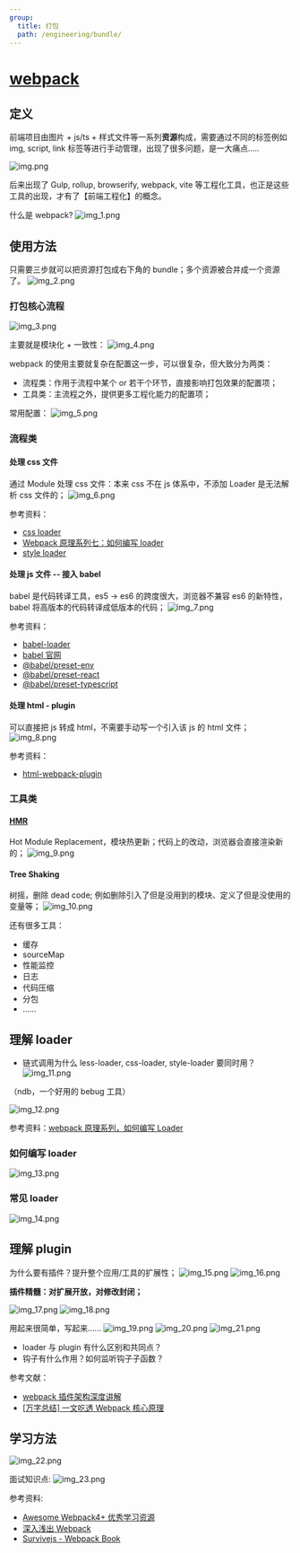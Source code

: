 ```yaml
---
group:
  title: 打包
  path: /engineering/bundle/
---
```


# [webpack](https://gitmind.cn/app/docs/m1foeg1o)

## 定义

前端项目由图片 + js/ts + 样式文件等一系列**资源**构成，需要通过不同的标签例如 img, script, link 标签等进行手动管理，出现了很多问题，是一大痛点.....

![img.png](./imgs/img.png)

后来出现了 Gulp, rollup, browserify, webpack, vite 等工程化工具，也正是这些工具的出现，才有了【前端工程化】的概念。

什么是 webpack? ![img_1.png](./imgs/img_1.png)

## 使用方法

只需要三步就可以把资源打包成右下角的 bundle；多个资源被合并成一个资源了。 ![img_2.png](./imgs/img_2.png)

### 打包核心流程

![img_3.png](./imgs/img_3.png)

主要就是模块化 + 一致性： ![img_4.png](./imgs/img_4.png)

webpack 的使用主要就复杂在配置这一步，可以很复杂，但大致分为两类：

- 流程类：作用于流程中某个 or 若干个环节，直接影响打包效果的配置项；
- 工具类：主流程之外，提供更多工程化能力的配置项；

常用配置： ![img_5.png](./imgs/img_5.png)

### 流程类

#### 处理 css 文件

通过 Module 处理 css 文件：本来 css 不在 js 体系中，不添加 Loader 是无法解析 css 文件的； ![img_6.png](./imgs/img_6.png)

参考资料：

- [css loader](https://github.com/webpack-contrib/css-loader)
- [Webpack 原理系列七：如何编写 loader](https://mp.weixin.qq.com/s/TPWcB4MfVrTgFtVxsShNFA)
- [style loader](https://webpack.js.org/loaders/style-loader/)

#### 处理 js 文件 -- 接入 babel

babel 是代码转译工具，es5 -> es6 的跨度很大，浏览器不兼容 es6 的新特性，babel 将高版本的代码转译成低版本的代码； ![img_7.png](./imgs/img_7.png)

参考资料：

- [babel-loader](https://webpack.js.org/loaders/babel-loader/)
- [babel 官网](https://babeljs.io/)
- [@babel/preset-env](https://babeljs.io/docs/babel-preset-env)
- [@babel/preset-react](https://babeljs.io/docs/babel-preset-react)
- [@babel/preset-typescript](https://babeljs.io/docs/babel-preset-typescript)

#### 处理 html - plugin

可以直接把 js 转成 html，不需要手动写一个引入该 js 的 html 文件； ![img_8.png](./imgs/img_8.png)

参考资料：

- [html-webpack-plugin](https://webpack.js.org/plugins/html-webpack-plugin/)

### 工具类

#### [HMR](https://mp.weixin.qq.com/s/cbYMpuc4hnV9NA4VfqJLvg)

Hot Module Replacement，模块热更新；代码上的改动，浏览器会直接渲染新的； ![img_9.png](./imgs/img_9.png)

#### Tree Shaking

树摇，删除 dead code; 例如删除引入了但是没用到的模块、定义了但是没使用的变量等； ![img_10.png](./imgs/img_10.png)

还有很多工具：

- 缓存
- sourceMap
- 性能监控
- 日志
- 代码压缩
- 分包
- ......

## 理解 loader

- 链式调用为什么 less-loader, css-loader, style-loader 要同时用？ ![img_11.png](./imgs/img_11.png)

（ndb，一个好用的 bebug 工具）

![img_12.png](./imgs/img_12.png)

参考资料：[webpack 原理系列，如何编写 Loader](https://mp.weixin.qq.com/s/TPWcB4MfVrTgFtVxsShNFA)

### 如何编写 loader

![img_13.png](./imgs/img_13.png)

### 常见 loader

![img_14.png](./imgs/img_14.png)

## 理解 plugin

为什么要有插件？提升整个应用/工具的扩展性； ![img_15.png](./imgs/img_15.png) ![img_16.png](./imgs/img_16.png)

**插件精髓：对扩展开放，对修改封闭；**

![img_17.png](./imgs/img_17.png) ![img_18.png](./imgs/img_18.png)

用起来很简单，写起来...... ![img_19.png](./imgs/img_19.png) ![img_20.png](./imgs/img_20.png) ![img_21.png](./imgs/img_21.png)

- loader 与 plugin 有什么区别和共同点？
- 钩子有什么作用？如何监听钩子子函数？

参考文献：

- [webpack 插件架构深度讲解](https://mp.weixin.qq.com/s/tXkGx6Ckt9ucT2o8tNM-8w)
- [[万字总结] 一文吃透 Webpack 核心原理](https://mp.weixin.qq.com/s/SbJNbSVzSPSKBe2YStn2Zw)

## 学习方法

![img_22.png](./imgs/img_22.png)

面试知识点: ![img_23.png](./imgs/img_23.png)

参考资料:

- [Awesome Webpack4+ 优秀学习资源](https://github.com/Tecvan-fe/awesome-webpack-4plus)
- [深入浅出 Webpack](https://webpack.wuhaolin.cn/)
- [Survivejs - Webpack Book](https://survivejs.com/webpack/preface/)
